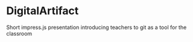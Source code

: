 DigitalArtifact
===============

Short impress.js presentation introducing teachers to git as a tool for the classroom
